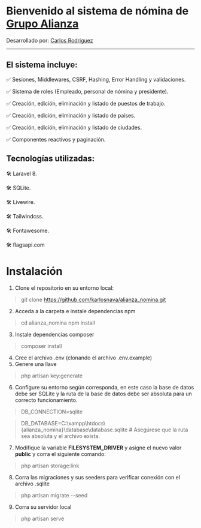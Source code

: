 Bienvenido al sistema de nómina de [Grupo Alianza](https://grupo-alianza.com/)
==============================================================================

Desarrollado por: [Carlos Rodriguez](https://github.com/karlosnava)


* * *

## El sistema incluye:

✅ Sesiones, Middlewares, CSRF, Hashing, Error Handling y validaciones.

✅ Sistema de roles (Empleado, personal de nómina y presidente).

✅ Creación, edición, eliminación y listado de puestos de trabajo.

✅ Creación, edición, eliminación y listado de países.

✅ Creación, edición, eliminación y listado de ciudades.

✅ Componentes reactivos y paginación.



## Tecnologías utilizadas:

🛠️ Laravel 8.

🛠️ SQLite.

🛠️ Livewire.

🛠️ Tailwindcss.

🛠️ Fontawesome.

🛠️ flagsapi.com


# Instalación
1. Clone el repositorio en su entorno local:
> git clone https://github.com/karlosnava/alianza_nomina.git

2. Acceda a la carpeta e instale dependencias npm
> cd alianza_nomina
> npm install
3. Instale dependencias composer
> composer install
4. Cree el archivo .env (clonando el archivo .env.example)
5. Genere una llave 
> php artisan key:generate
6. Configure su entorno según corresponda, en este caso la base de datos debe ser SQLite y la ruta de la base de datos debe ser absoluta para un correcto funcionamiento.
> DB_CONNECTION=sqlite

> DB_DATABASE=C:\xampp\htdocs\\{alianza_nomina}\database\database.sqlite # Asegúrese que la ruta sea absoluta y el archivo exista.
7. Modifique la variable **FILESYSTEM_DRIVER** y asigne el nuevo valor **public** y corra el siguiente comando:
> php artisan storage:link
8. Corra las migraciones y sus seeders para verificar conexión con el archivo .sqlite
> php artisan migrate --seed
9. Corra su servidor local
> php artisan serve